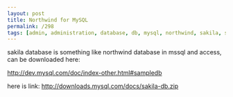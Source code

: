 ```yaml
---
layout: post
title: Northwind for MySQL
permalink: /298
tags: [admin, administration, database, db, mysql, northwind, sakila, sample]
---
```


sakila database is something like northwind database in mssql and access, can be downloaded here:

http://dev.mysql.com/doc/index-other.html#sampledb

here is link: http://downloads.mysql.com/docs/sakila-db.zip
